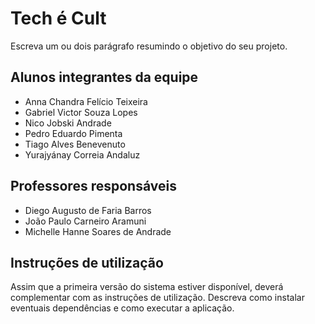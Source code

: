 # Tech é Cult

Escreva um ou dois parágrafo resumindo o objetivo do seu projeto.

## Alunos integrantes da equipe

 - Anna Chandra Felício Teixeira
 - Gabriel Victor Souza Lopes
 - Nico Jobski Andrade
 - Pedro Eduardo Pimenta
 - Tiago Alves Benevenuto
 - Yurajyánay Correia Andaluz

## Professores responsáveis

* Diego Augusto de Faria Barros
* João Paulo Carneiro Aramuni
* Michelle Hanne Soares de Andrade

## Instruções de utilização

Assim que a primeira versão do sistema estiver disponível, deverá complementar com as instruções de utilização. Descreva como instalar eventuais dependências e como executar a aplicação.
